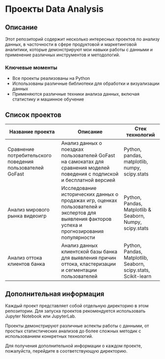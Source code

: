# Проекты Data Analysis

## Описание

Этот репозиторий содержит несколько интересных проектов по анализу данных, в часточности в сфере продуктовой и маркетинговой аналитики, которые демонстрируют мои навыки работы с данными и применение различных инструментов и методологий.

### Ключевые моменты

- Все проекты реализованы на Python
- Использованы различные библиотеки для обработки и визуализации данных
- Применяются различные техники анализа данных, включая статистику и машинное обучение

## Список проектов

| Название проекта | Описание | Стек технологий |
|-------------------|----------|----------------|
| Сравнение потребительского поведения пользователей GoFast | Анализ данных о поездках пользователей GoFast на самокатах для сравнения моделей поведения с подпиской и бесплатной версией | Python, pandas, matplotlib, numpy, scipy.stats |
| Анализ мирового рынка видеоигр | Исследование исторических данных о продажах игр, оценках пользователей и экспертов для выявления факторов успеха и прогнозирования популярности | Python, Pandas, Matplotlib & Seaborn, Numpy, scipy.stats |
| Анализ оттока клиентов банка | Анализ данных клиентской базы банка для выявления причин оттока, кластеризации и сегментации пользователей | Python, Pandas, Matplotlib, Seaborn, scipy.stats, Scikit-learn |

## Дополнительная информация

Каждый проект представляет собой отдельную директорию в этом репозитории. Для запуска проектов рекомендуется использовать Jupyter Notebook или JupyterLab.

Проекты демонстрируют различные аспекты работы с данными, от простых статистических анализов до более сложных методик с использованием конкретных технологий.

Для получения дополнительной информации о каждом проекте, пожалуйста, перейдите в соответствующую директорию.
